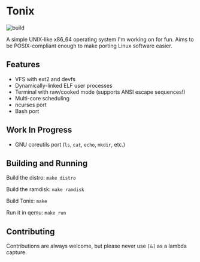 # Tonix
![build](https://github.com/Kyota-exe/Tonix/workflows/Tonix%20kernel%20CI/badge.svg)

A simple UNIX-like x86_64 operating system I'm working on for fun.
Aims to be POSIX-compliant enough to make porting Linux software easier.

## Features
- VFS with ext2 and devfs
- Dynamically-linked ELF user processes
- Terminal with raw/cooked mode (supports ANSI escape sequences!)
- Multi-core scheduling
- ncurses port
- Bash port

## Work In Progress
- GNU coreutils port (`ls`, `cat`, `echo`, `mkdir`, etc.)

## Building and Running
Build the distro: `make distro`

Build the ramdisk: `make ramdisk`

Build Tonix: `make`

Run it in qemu: `make run`

## Contributing
Contributions are always welcome, but please never use `[&]` as a lambda capture.
